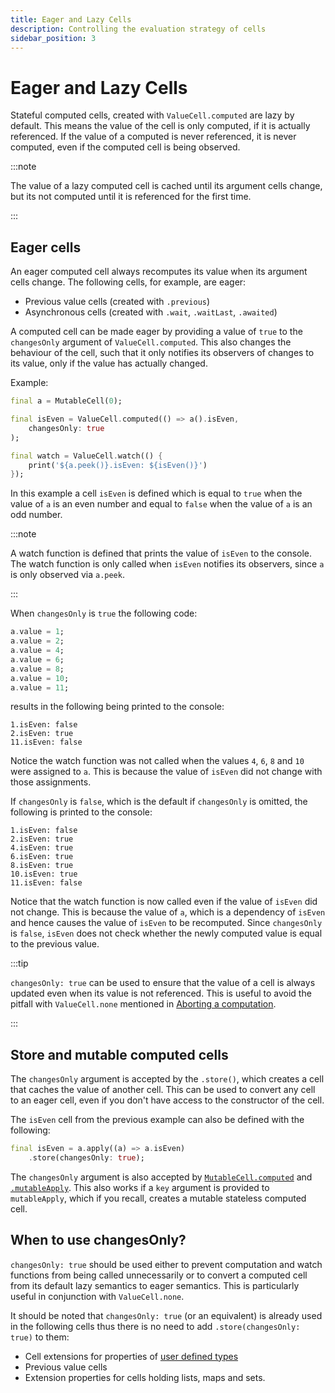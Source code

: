 ```yaml
---
title: Eager and Lazy Cells
description: Controlling the evaluation strategy of cells
sidebar_position: 3
---
```


# Eager and Lazy Cells

Stateful computed cells, created with `ValueCell.computed` are lazy by
default. This means the value of the cell is only computed, if it is
actually referenced. If the value of a computed is never referenced,
it is never computed, even if the computed cell is being observed.

:::note

The value of a lazy computed cell is cached until its argument cells
change, but its not computed until it is referenced for the first
time.

:::

## Eager cells

An eager computed cell always recomputes its value when its argument
cells change. The following cells, for example, are eager:

* Previous value cells (created with `.previous`)
* Asynchronous cells (created with `.wait`, `.waitLast`, `.awaited`)

A computed cell can be made eager by providing a value of `true` to
the `changesOnly` argument of `ValueCell.computed`. This also changes
the behaviour of the cell, such that it only notifies its observers
of changes to its value, only if the value has actually changed.

Example:

```dart
final a = MutableCell(0);

final isEven = ValueCell.computed(() => a().isEven,
    changesOnly: true
);

final watch = ValueCell.watch(() {
    print('${a.peek()}.isEven: ${isEven()}')
});
```

In this example a cell `isEven` is defined which is equal to `true`
when the value of `a` is an even number and equal to `false` when the
value of `a` is an odd number.

:::note

A watch function is defined that prints the value of `isEven` to the
console. The watch function is only called when `isEven` notifies its
observers, since `a` is only observed via `a.peek`.

:::

When `changesOnly` is `true` the following code:

```dart
a.value = 1;
a.value = 2;
a.value = 4;
a.value = 6;
a.value = 8;
a.value = 10;
a.value = 11;
```

results in the following being printed to the console:

```
1.isEven: false
2.isEven: true
11.isEven: false
```

Notice the watch function was not called when the values `4`, `6`, `8`
and `10` were assigned to `a`. This is because the value of `isEven`
did not change with those assignments.

If `changesOnly` is `false`, which is the default if `changesOnly` is
omitted, the following is printed to the console:

```
1.isEven: false
2.isEven: true
4.isEven: true
6.isEven: true
8.isEven: true
10.isEven: true
11.isEven: false
```

Notice that the watch function is now called even if the value of
`isEven` did not change. This is because the value of `a`, which is a
dependency of `isEven` and hence causes the value of `isEven` to be
recomputed. Since `changesOnly` is `false`, `isEven` does not check
whether the newly computed value is equal to the previous value.

:::tip

`changesOnly: true` can be used to ensure that the value of a cell is
always updated even when its value is not referenced. This is useful to
avoid the pitfall with `ValueCell.none` mentioned in [Aborting a
computation](/docs/basics/cell-expressions#aborting-a-computation).

:::

## Store and mutable computed cells

The `changesOnly` argument is accepted by the `.store()`, which
creates a cell that caches the value of another cell. This can be used
to convert any cell to an eager cell, even if you don't have access to
the constructor of the cell.

The `isEven` cell from the previous example can also be defined with
the following:

```dart
final isEven = a.apply((a) => a.isEven)
    .store(changesOnly: true);
```

The `changesOnly` argument is also accepted by
[`MutableCell.computed`](https://pub.dev/documentation/live_cells/latest/live_cells/MutableCell/MutableCell.computed.html)
and
[`.mutableApply`](https://pub.dev/documentation/live_cells/latest/live_cells/ComputeExtension/mutableApply.html). This
also works if a `key` argument is provided to `mutableApply`, which if
you recall, creates a mutable stateless computed cell.

## When to use changesOnly?

`changesOnly: true` should be used either to prevent computation and
watch functions from being called unnecessarily or to convert a
computed cell from its default lazy semantics to eager semantics. This
is particularly useful in conjunction with `ValueCell.none`.

It should be noted that `changesOnly: true` (or an equivalent) is
already used in the following cells thus there is no need to add
`.store(changesOnly: true)` to them:

* Cell extensions for properties of [user defined
  types](http://localhost:3000/docs/basics/user-defined-types)
* Previous value cells
* Extension properties for cells holding lists, maps and sets.
